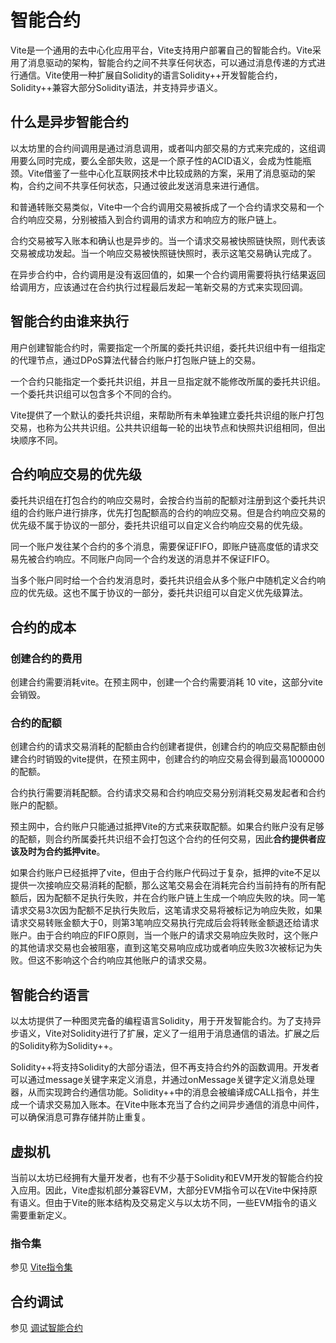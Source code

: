# 智能合约

Vite是一个通用的去中心化应用平台，Vite支持用户部署自己的智能合约。Vite采用了消息驱动的架构，智能合约之间不共享任何状态，可以通过消息传递的方式进行通信。Vite使用一种扩展自Solidity的语言Solidity++开发智能合约，Solidity++兼容大部分Solidity语法，并支持异步语义。

## 什么是异步智能合约

以太坊里的合约间调用是通过消息调用，或者叫内部交易的方式来完成的，这组调用要么同时完成，要么全部失败，这是一个原子性的ACID语义，会成为性能瓶颈。Vite借鉴了一些中心化互联网技术中比较成熟的方案，采用了消息驱动的架构，合约之间不共享任何状态，只通过彼此发送消息来进行通信。

和普通转账交易类似，Vite中一个合约调用交易被拆成了一个合约请求交易和一个合约响应交易，分别被插入到合约调用的请求方和响应方的账户链上。

合约交易被写入账本和确认也是异步的。当一个请求交易被快照链快照，则代表该交易被成功发起。当一个响应交易被快照链快照时，表示这笔交易确认完成了。

在异步合约中，合约调用是没有返回值的，如果一个合约调用需要将执行结果返回给调用方，应该通过在合约执行过程最后发起一笔新交易的方式来实现回调。

## 智能合约由谁来执行

用户创建智能合约时，需要指定一个所属的委托共识组，委托共识组中有一组指定的代理节点，通过DPoS算法代替合约账户打包账户链上的交易。

一个合约只能指定一个委托共识组，并且一旦指定就不能修改所属的委托共识组。一个委托共识组可以包含多个不同的合约。

Vite提供了一个默认的委托共识组，来帮助所有未单独建立委托共识组的账户打包交易，也称为公共共识组。公共共识组每一轮的出块节点和快照共识组相同，但出块顺序不同。

## 合约响应交易的优先级

委托共识组在打包合约的响应交易时，会按合约当前的配额对注册到这个委托共识组的合约账户进行排序，优先打包配额高的合约的响应交易。但是合约响应交易的优先级不属于协议的一部分，委托共识组可以自定义合约响应交易的优先级。

同一个账户发往某个合约的多个消息，需要保证FIFO，即账户链高度低的请求交易先被合约响应。不同账户向同一个合约发送的消息并不保证FIFO。

当多个账户同时给一个合约发消息时，委托共识组会从多个账户中随机定义合约响应的优先级。这也不属于协议的一部分，委托共识组可以自定义优先级算法。

## 合约的成本

### 创建合约的费用

创建合约需要消耗vite。在预主网中，创建一个合约需要消耗 10 vite，这部分vite会销毁。

### 合约的配额

创建合约的请求交易消耗的配额由合约创建者提供，创建合约的响应交易配额由创建合约时销毁的vite提供，在预主网中，创建合约的响应交易会得到最高1000000的配额。

合约执行需要消耗配额。合约请求交易和合约响应交易分别消耗交易发起者和合约账户的配额。

预主网中，合约账户只能通过抵押Vite的方式来获取配额。如果合约账户没有足够的配额，则合约所属委托共识组不会打包这个合约的任何交易，因此**合约提供者应该及时为合约抵押vite**。

如果合约账户已经抵押了vite，但由于合约账户代码过于复杂，抵押的vite不足以提供一次接响应交易消耗的配额，那么这笔交易会在消耗完合约当前持有的所有配额后，因为配额不足执行失败，并在合约账户链上生成一个响应失败的块。同一笔请求交易3次因为配额不足执行失败后，这笔请求交易将被标记为响应失败，如果请求交易转账金额大于0，则第3笔响应交易执行完成后会将转账金额退还给请求账户。由于合约响应的FIFO原则，当一个账户的请求交易响应失败时，这个账户的其他请求交易也会被阻塞，直到这笔交易响应成功或者响应失败3次被标记为失败。但这不影响这个合约响应其他账户的请求交易。

## 智能合约语言

以太坊提供了一种图灵完备的编程语言Solidity，用于开发智能合约。为了支持异步语义，Vite对Solidity进行了扩展，定义了一组用于消息通信的语法。扩展之后的Solidity称为Solidity++。

Solidity++将支持Solidity的大部分语法，但不再支持合约外的函数调用。开发者可以通过message关键字来定义消息，并通过onMessage关键字定义消息处理器，从而实现跨合约通信功能。Solidity++中的消息会被编译成CALL指令，并生成一个请求交易加入账本。在Vite中账本充当了合约之间异步通信的消息中间件，可以确保消息可靠存储并防止重复。

## 虚拟机

当前以太坊已经拥有大量开发者，也有不少基于Solidity和EVM开发的智能合约投入应用。因此，Vite虚拟机部分兼容EVM，大部分EVM指令可以在Vite中保持原有语义。但由于Vite的账本结构及交易定义与以太坊不同，一些EVM指令的语义需要重新定义。

### 指令集

参见 [Vite指令集](./instructions.html)

## 合约调试

参见 [调试智能合约](./debug.html)
